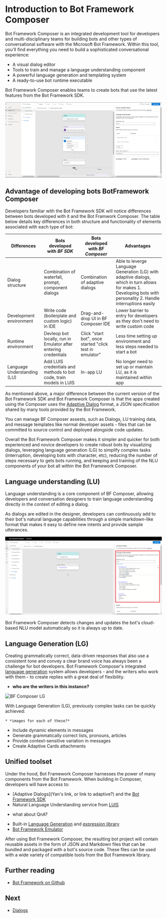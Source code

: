 # Introduction to Bot Framework Composer
Bot Framework Composer is an integrated development tool for developers and multi-disciplinary teams for building bots and other types of conversational software with the Microsoft Bot Framework. Within this tool, you'll find everything you need to build a sophisticated conversational experience:

* A visual dialog editor 
* Tools to train and manage a language understanding component
* A powerful language generation and templating system
* A ready-to-use bot runtime executable

Bot Framework Composer enables teams to create bots that use the latest features from the Bot Framework SDK. 

![BF Composer](./media/introduction/bf_composer.png)

## Advantage of developing bots BotFramework Composer
Developers familiar with the Bot Framework SDK will notice differences between bots developed with it and the Bot Framwork Composer. The table below details key differences in both structure and functionality of elements associated with each type of bot:

| Differences | Bots developed with *BF SDK* | Bots developed with *BF Composer*| Advantages | 
|---|---|---|---|
| Dialog structure | Combination of waterfall, prompt, component dialogs | Combination of adaptive dialogs | Able to leverge Language Generation (LG) with adaptive dialogs, which in turn allows for makes 1. Developing bots with personality 2. Handle interruptions easily |
| Development environment | Write code (boilerplate and custom logic) in IDE | Drag-and-drop UI in BF Composer IDE| Lower barrier to entry for developers as they don't need to write custom code |
| Runtime environment | Devleop bot locally, run in Emulator after entering credentials | Click "start bot", once started "click test in emulator"| Less time setting up environment and less steps needed to start a bot |
| Language Understanding (LU) | Add LUIS credentials and methods to bot code, train models in LUIS | In-app LU | No longer need to set up or maintain LU, as it is maintained within app |

As mentioned above, a major difference between the current version of the Bot Framework SDK and Bot Framework Composer is that the apps created using the Composer uses the [Adaptive Dialog](https://github.com/microsoft/BotBuilder-Samples/tree/master/experimental/adaptive-dialog) format, a JSON specification shared by many tools provided by the Bot Framework. 

You can manage BF Composer assests, such as Dialogs, LU training data, and message templates like normal developer assets - files that can be committed to source control and deployed alongside code updates.

Overall the Bot Framework Composer makes it simpler and quicker for both experienced and novice developers to create robust bots by visualizing dialogs, leveraging language generation (LG) to simplify complex tasks (interruption, developing bots with character, etc), reducing the number of steps necessary to gets bots running, and keeping and training of the NLU components of your bot all within the Bot Framework Composer.
<!--
## Bot Runtime Executable
- easier process
    - traditional bot: 5 steps
        - develop/code in IDE > build and deploy locally > launch emulator > fil in emulator credentials > connect and run bot
    - BF Composer bot: 3 steps
        - develop in composer IDE (NLU integrated) > start bot > connect and run in Emilator
--->

## Language understanding (LU)

Language understanding is a core component of BF Composer, allowing developers and conversation designers to train language understanding directly in the context of editing a dialog.  

As dialogs are edited in the designer, developers can continuously add to their bot's natural language capabilities through a simple markdown-like format that makes it easy to define new intents and provide sample utterances.

![BF Composer NLU](./media/introduction/bf_composer_nlu.png)

 Bot Framework Composer detects changes and updates the bot's cloud-based NLU model automatically so it is always up to date.

## Language Generation (LG)

Creating grammatically correct, data-driven responses that also use a consistent tone and convey a clear brand voice has always been a challenge for bot developers. Bot Framework Composer's integrated [language generation](https://github.com/microsoft/BotBuilder-Samples/tree/master/experimental/language-generation) system allows developers - and the writers who work with them - to create replies with a great deal of flexibility.
- **who are the writers in this instance?**

![BF Composer LG](./media/introduction/bf_composer_lg.png)

With Language Generation (LG), previously complex tasks can be quickly achieved:

    * *images for each of these?*
* Include dynamic elements in messages
* Generate grammatically correct lists, pronouns, articles
* Provide context-sensitive variation in messages
* Create Adaptive Cards attachments


## Unified toolset

Under the hood, Bot Framework Composer harnesses the power of many components from the Bot Framework. When building in Composer, developers will have access to:

* [Adaptive Dialogs](Yan's link, or link to adaptive?) and the [Bot Framework SDK](https://github.com/microsoft/botframework-sdk)
* Natural Language Understanding service from [LUIS](https://www.luis.ai/home)
- what about QnA?
* Built-in [Language Generation](https://github.com/microsoft/BotBuilder-Samples/tree/master/experimental/language-generation) and [expression library](https://github.com/microsoft/BotBuilder-Samples/tree/master/experimental/common-expression-language)
* [Bot Framework Emulator](https://github.com/microsoft/BotFramework-Emulator)

After using Bot Framework Composer, the resulting bot project will contain reusable assets in the form of JSON and Markdown files that can be bundled and packaged with a bot's source code. These files can be used with a wide variety of compatible tools from the Bot Framework library.

## Further reading

* [Bot Framework on Github](https://github.com/microsoft/botframework)

## Next

* [Dialogs](TBD)
